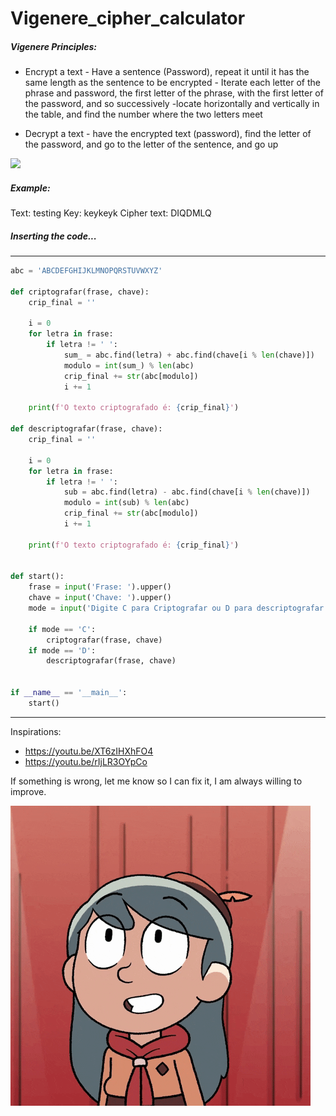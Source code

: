 # Vigenere_cipher_calculator
##### Vigenere Principles:

- Encrypt a text
         - Have a sentence (Password), repeat it until it has the same length as the sentence to be encrypted
         - Iterate each letter of the phrase and password, the first letter of the phrase, with the first letter of the password, and so successively
         -locate horizontally and vertically in the table, and find the number where the two letters meet

- Decrypt a text
         - have the encrypted text (password), find the letter of the password, and go to the letter of the sentence, and go up
         
![](320px-Vigenère_square_shading.svg.png)
##### Example:

Text: testing 
Key:  keykeyk
Cipher text: DIQDMLQ



##### Inserting the code...

---
```python
abc = 'ABCDEFGHIJKLMNOPQRSTUVWXYZ'

def criptografar(frase, chave):
    crip_final = ''

    i = 0
    for letra in frase:
        if letra != ' ':
            sum_ = abc.find(letra) + abc.find(chave[i % len(chave)])
            modulo = int(sum_) % len(abc)
            crip_final += str(abc[modulo])
            i += 1
        
    print(f'O texto criptografado é: {crip_final}')

def descriptografar(frase, chave):
    crip_final = ''

    i = 0
    for letra in frase:
        if letra != ' ':
            sub = abc.find(letra) - abc.find(chave[i % len(chave)])
            modulo = int(sub) % len(abc)
            crip_final += str(abc[modulo])
            i += 1
        
    print(f'O texto criptografado é: {crip_final}')


def start():
    frase = input('Frase: ').upper()
    chave = input('Chave: ').upper()
    mode = input('Digite C para Criptografar ou D para descriptografar: ').upper()

    if mode == 'C':
        criptografar(frase, chave)
    if mode == 'D':
        descriptografar(frase, chave)
        

if __name__ == '__main__':
    start()
```
---
Inspirations:
- https://youtu.be/XT6zIHXhFO4
- https://youtu.be/rIjLR3OYpCo


If something is wrong, let me know so I can fix it, I am always willing to improve.

![](Hello_Bye.gif)